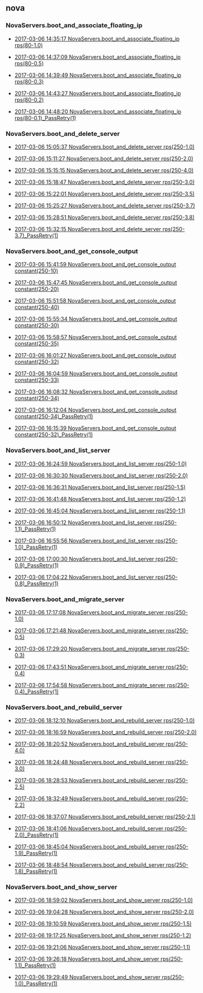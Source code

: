 

## nova

### NovaServers.boot_and_associate_floating_ip

- [2017-03-06 14:35:17 NovaServers.boot_and_associate_floating_ip rps(80-1.0)](https://godleon.github.io/osp_binary_test_result/0.0.35/nova/(20170306_143517)NovaServers.boot_and_associate_floating_ip-rps(80-1.0).html)

- [2017-03-06 14:37:09 NovaServers.boot_and_associate_floating_ip rps(80-0.5)](https://godleon.github.io/osp_binary_test_result/0.0.35/nova/(20170306_143709)NovaServers.boot_and_associate_floating_ip-rps(80-0.5).html)

- [2017-03-06 14:39:49 NovaServers.boot_and_associate_floating_ip rps(80-0.3)](https://godleon.github.io/osp_binary_test_result/0.0.35/nova/(20170306_143949)NovaServers.boot_and_associate_floating_ip-rps(80-0.3).html)

- [2017-03-06 14:43:27 NovaServers.boot_and_associate_floating_ip rps(80-0.2)](https://godleon.github.io/osp_binary_test_result/0.0.35/nova/(20170306_144327)NovaServers.boot_and_associate_floating_ip-rps(80-0.2).html)

- [2017-03-06 14:48:20 NovaServers.boot_and_associate_floating_ip rps(80-0.1)_PassRetry(1)](https://godleon.github.io/osp_binary_test_result/0.0.35/nova/(20170306_144820)NovaServers.boot_and_associate_floating_ip-rps(80-0.1)_PassRetry(1).html)

### NovaServers.boot_and_delete_server

- [2017-03-06 15:05:37 NovaServers.boot_and_delete_server rps(250-1.0)](https://godleon.github.io/osp_binary_test_result/0.0.35/nova/(20170306_150537)NovaServers.boot_and_delete_server-rps(250-1.0).html)

- [2017-03-06 15:11:27 NovaServers.boot_and_delete_server rps(250-2.0)](https://godleon.github.io/osp_binary_test_result/0.0.35/nova/(20170306_151127)NovaServers.boot_and_delete_server-rps(250-2.0).html)

- [2017-03-06 15:15:15 NovaServers.boot_and_delete_server rps(250-4.0)](https://godleon.github.io/osp_binary_test_result/0.0.35/nova/(20170306_151515)NovaServers.boot_and_delete_server-rps(250-4.0).html)

- [2017-03-06 15:18:47 NovaServers.boot_and_delete_server rps(250-3.0)](https://godleon.github.io/osp_binary_test_result/0.0.35/nova/(20170306_151847)NovaServers.boot_and_delete_server-rps(250-3.0).html)

- [2017-03-06 15:22:01 NovaServers.boot_and_delete_server rps(250-3.5)](https://godleon.github.io/osp_binary_test_result/0.0.35/nova/(20170306_152201)NovaServers.boot_and_delete_server-rps(250-3.5).html)

- [2017-03-06 15:25:27 NovaServers.boot_and_delete_server rps(250-3.7)](https://godleon.github.io/osp_binary_test_result/0.0.35/nova/(20170306_152527)NovaServers.boot_and_delete_server-rps(250-3.7).html)

- [2017-03-06 15:28:51 NovaServers.boot_and_delete_server rps(250-3.8)](https://godleon.github.io/osp_binary_test_result/0.0.35/nova/(20170306_152851)NovaServers.boot_and_delete_server-rps(250-3.8).html)

- [2017-03-06 15:32:15 NovaServers.boot_and_delete_server rps(250-3.7)_PassRetry(1)](https://godleon.github.io/osp_binary_test_result/0.0.35/nova/(20170306_153215)NovaServers.boot_and_delete_server-rps(250-3.7)_PassRetry(1).html)

### NovaServers.boot_and_get_console_output

- [2017-03-06 15:41:59 NovaServers.boot_and_get_console_output constant(250-10)](https://godleon.github.io/osp_binary_test_result/0.0.35/nova/(20170306_154159)NovaServers.boot_and_get_console_output-constant(250-10).html)

- [2017-03-06 15:47:45 NovaServers.boot_and_get_console_output constant(250-20)](https://godleon.github.io/osp_binary_test_result/0.0.35/nova/(20170306_154745)NovaServers.boot_and_get_console_output-constant(250-20).html)

- [2017-03-06 15:51:58 NovaServers.boot_and_get_console_output constant(250-40)](https://godleon.github.io/osp_binary_test_result/0.0.35/nova/(20170306_155158)NovaServers.boot_and_get_console_output-constant(250-40).html)

- [2017-03-06 15:55:34 NovaServers.boot_and_get_console_output constant(250-30)](https://godleon.github.io/osp_binary_test_result/0.0.35/nova/(20170306_155534)NovaServers.boot_and_get_console_output-constant(250-30).html)

- [2017-03-06 15:58:57 NovaServers.boot_and_get_console_output constant(250-35)](https://godleon.github.io/osp_binary_test_result/0.0.35/nova/(20170306_155857)NovaServers.boot_and_get_console_output-constant(250-35).html)

- [2017-03-06 16:01:27 NovaServers.boot_and_get_console_output constant(250-32)](https://godleon.github.io/osp_binary_test_result/0.0.35/nova/(20170306_160127)NovaServers.boot_and_get_console_output-constant(250-32).html)

- [2017-03-06 16:04:59 NovaServers.boot_and_get_console_output constant(250-33)](https://godleon.github.io/osp_binary_test_result/0.0.35/nova/(20170306_160459)NovaServers.boot_and_get_console_output-constant(250-33).html)

- [2017-03-06 16:08:32 NovaServers.boot_and_get_console_output constant(250-34)](https://godleon.github.io/osp_binary_test_result/0.0.35/nova/(20170306_160832)NovaServers.boot_and_get_console_output-constant(250-34).html)

- [2017-03-06 16:12:04 NovaServers.boot_and_get_console_output constant(250-34)_PassRetry(1)](https://godleon.github.io/osp_binary_test_result/0.0.35/nova/(20170306_161204)NovaServers.boot_and_get_console_output-constant(250-34)_PassRetry(1).html)

- [2017-03-06 16:15:39 NovaServers.boot_and_get_console_output constant(250-32)_PassRetry(1)](https://godleon.github.io/osp_binary_test_result/0.0.35/nova/(20170306_161539)NovaServers.boot_and_get_console_output-constant(250-32)_PassRetry(1).html)

### NovaServers.boot_and_list_server

- [2017-03-06 16:24:59 NovaServers.boot_and_list_server rps(250-1.0)](https://godleon.github.io/osp_binary_test_result/0.0.35/nova/(20170306_162459)NovaServers.boot_and_list_server-rps(250-1.0).html)

- [2017-03-06 16:30:30 NovaServers.boot_and_list_server rps(250-2.0)](https://godleon.github.io/osp_binary_test_result/0.0.35/nova/(20170306_163030)NovaServers.boot_and_list_server-rps(250-2.0).html)

- [2017-03-06 16:36:31 NovaServers.boot_and_list_server rps(250-1.5)](https://godleon.github.io/osp_binary_test_result/0.0.35/nova/(20170306_163631)NovaServers.boot_and_list_server-rps(250-1.5).html)

- [2017-03-06 16:41:48 NovaServers.boot_and_list_server rps(250-1.2)](https://godleon.github.io/osp_binary_test_result/0.0.35/nova/(20170306_164148)NovaServers.boot_and_list_server-rps(250-1.2).html)

- [2017-03-06 16:45:04 NovaServers.boot_and_list_server rps(250-1.1)](https://godleon.github.io/osp_binary_test_result/0.0.35/nova/(20170306_164504)NovaServers.boot_and_list_server-rps(250-1.1).html)

- [2017-03-06 16:50:12 NovaServers.boot_and_list_server rps(250-1.1)_PassRetry(1)](https://godleon.github.io/osp_binary_test_result/0.0.35/nova/(20170306_165012)NovaServers.boot_and_list_server-rps(250-1.1)_PassRetry(1).html)

- [2017-03-06 16:55:56 NovaServers.boot_and_list_server rps(250-1.0)_PassRetry(1)](https://godleon.github.io/osp_binary_test_result/0.0.35/nova/(20170306_165556)NovaServers.boot_and_list_server-rps(250-1.0)_PassRetry(1).html)

- [2017-03-06 17:00:30 NovaServers.boot_and_list_server rps(250-0.9)_PassRetry(1)](https://godleon.github.io/osp_binary_test_result/0.0.35/nova/(20170306_170030)NovaServers.boot_and_list_server-rps(250-0.9)_PassRetry(1).html)

- [2017-03-06 17:04:22 NovaServers.boot_and_list_server rps(250-0.8)_PassRetry(1)](https://godleon.github.io/osp_binary_test_result/0.0.35/nova/(20170306_170422)NovaServers.boot_and_list_server-rps(250-0.8)_PassRetry(1).html)

### NovaServers.boot_and_migrate_server

- [2017-03-06 17:17:08 NovaServers.boot_and_migrate_server rps(250-1.0)](https://godleon.github.io/osp_binary_test_result/0.0.35/nova/(20170306_171708)NovaServers.boot_and_migrate_server-rps(250-1.0).html)

- [2017-03-06 17:21:48 NovaServers.boot_and_migrate_server rps(250-0.5)](https://godleon.github.io/osp_binary_test_result/0.0.35/nova/(20170306_172148)NovaServers.boot_and_migrate_server-rps(250-0.5).html)

- [2017-03-06 17:29:20 NovaServers.boot_and_migrate_server rps(250-0.3)](https://godleon.github.io/osp_binary_test_result/0.0.35/nova/(20170306_172920)NovaServers.boot_and_migrate_server-rps(250-0.3).html)

- [2017-03-06 17:43:51 NovaServers.boot_and_migrate_server rps(250-0.4)](https://godleon.github.io/osp_binary_test_result/0.0.35/nova/(20170306_174351)NovaServers.boot_and_migrate_server-rps(250-0.4).html)

- [2017-03-06 17:54:58 NovaServers.boot_and_migrate_server rps(250-0.4)_PassRetry(1)](https://godleon.github.io/osp_binary_test_result/0.0.35/nova/(20170306_175458)NovaServers.boot_and_migrate_server-rps(250-0.4)_PassRetry(1).html)

### NovaServers.boot_and_rebuild_server

- [2017-03-06 18:12:10 NovaServers.boot_and_rebuild_server rps(250-1.0)](https://godleon.github.io/osp_binary_test_result/0.0.35/nova/(20170306_181210)NovaServers.boot_and_rebuild_server-rps(250-1.0).html)

- [2017-03-06 18:16:59 NovaServers.boot_and_rebuild_server rps(250-2.0)](https://godleon.github.io/osp_binary_test_result/0.0.35/nova/(20170306_181659)NovaServers.boot_and_rebuild_server-rps(250-2.0).html)

- [2017-03-06 18:20:52 NovaServers.boot_and_rebuild_server rps(250-4.0)](https://godleon.github.io/osp_binary_test_result/0.0.35/nova/(20170306_182052)NovaServers.boot_and_rebuild_server-rps(250-4.0).html)

- [2017-03-06 18:24:48 NovaServers.boot_and_rebuild_server rps(250-3.0)](https://godleon.github.io/osp_binary_test_result/0.0.35/nova/(20170306_182448)NovaServers.boot_and_rebuild_server-rps(250-3.0).html)

- [2017-03-06 18:28:53 NovaServers.boot_and_rebuild_server rps(250-2.5)](https://godleon.github.io/osp_binary_test_result/0.0.35/nova/(20170306_182853)NovaServers.boot_and_rebuild_server-rps(250-2.5).html)

- [2017-03-06 18:32:49 NovaServers.boot_and_rebuild_server rps(250-2.2)](https://godleon.github.io/osp_binary_test_result/0.0.35/nova/(20170306_183249)NovaServers.boot_and_rebuild_server-rps(250-2.2).html)

- [2017-03-06 18:37:07 NovaServers.boot_and_rebuild_server rps(250-2.1)](https://godleon.github.io/osp_binary_test_result/0.0.35/nova/(20170306_183707)NovaServers.boot_and_rebuild_server-rps(250-2.1).html)

- [2017-03-06 18:41:06 NovaServers.boot_and_rebuild_server rps(250-2.0)_PassRetry(1)](https://godleon.github.io/osp_binary_test_result/0.0.35/nova/(20170306_184106)NovaServers.boot_and_rebuild_server-rps(250-2.0)_PassRetry(1).html)

- [2017-03-06 18:45:04 NovaServers.boot_and_rebuild_server rps(250-1.9)_PassRetry(1)](https://godleon.github.io/osp_binary_test_result/0.0.35/nova/(20170306_184504)NovaServers.boot_and_rebuild_server-rps(250-1.9)_PassRetry(1).html)

- [2017-03-06 18:48:54 NovaServers.boot_and_rebuild_server rps(250-1.8)_PassRetry(1)](https://godleon.github.io/osp_binary_test_result/0.0.35/nova/(20170306_184854)NovaServers.boot_and_rebuild_server-rps(250-1.8)_PassRetry(1).html)

### NovaServers.boot_and_show_server

- [2017-03-06 18:59:02 NovaServers.boot_and_show_server rps(250-1.0)](https://godleon.github.io/osp_binary_test_result/0.0.35/nova/(20170306_185902)NovaServers.boot_and_show_server-rps(250-1.0).html)

- [2017-03-06 19:04:28 NovaServers.boot_and_show_server rps(250-2.0)](https://godleon.github.io/osp_binary_test_result/0.0.35/nova/(20170306_190428)NovaServers.boot_and_show_server-rps(250-2.0).html)

- [2017-03-06 19:10:59 NovaServers.boot_and_show_server rps(250-1.5)](https://godleon.github.io/osp_binary_test_result/0.0.35/nova/(20170306_191059)NovaServers.boot_and_show_server-rps(250-1.5).html)

- [2017-03-06 19:17:25 NovaServers.boot_and_show_server rps(250-1.2)](https://godleon.github.io/osp_binary_test_result/0.0.35/nova/(20170306_191725)NovaServers.boot_and_show_server-rps(250-1.2).html)

- [2017-03-06 19:21:06 NovaServers.boot_and_show_server rps(250-1.1)](https://godleon.github.io/osp_binary_test_result/0.0.35/nova/(20170306_192106)NovaServers.boot_and_show_server-rps(250-1.1).html)

- [2017-03-06 19:26:18 NovaServers.boot_and_show_server rps(250-1.1)_PassRetry(1)](https://godleon.github.io/osp_binary_test_result/0.0.35/nova/(20170306_192618)NovaServers.boot_and_show_server-rps(250-1.1)_PassRetry(1).html)

- [2017-03-06 19:29:49 NovaServers.boot_and_show_server rps(250-1.0)_PassRetry(1)](https://godleon.github.io/osp_binary_test_result/0.0.35/nova/(20170306_192949)NovaServers.boot_and_show_server-rps(250-1.0)_PassRetry(1).html)
